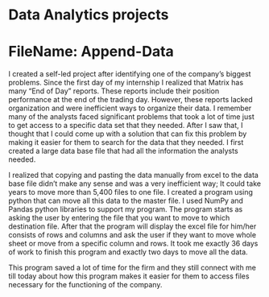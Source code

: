 # Data Analytics projects

# FileName: Append-Data
 I created a self-led project after identifying one of the company’s biggest problems. 
Since the first day of my internship I realized that Matrix has many “End of Day” reports. These reports include their position performance at the end of the trading day. However, these reports lacked organization and were inefficient ways to organize their data. I remember many of the analysts faced significant problems that took a lot of time just to get access to a specific data set that they needed. After I saw that, I thought that I could come up with a solution that can fix this problem by making it easier for them to search for the data that they needed. I first created a large data base file that had all the information the analysts needed.

I realized that copying and pasting the data manually from excel to the data base file didn’t make any sense and was a very inefficient way; It could take years to move more than 5,400 files to one file. I created a program using python that can move all this data to the master file. I used NumPy and Pandas python libraries to support my program. The program starts as asking the user by entering the file that you want to move to which destination file. After that the program will display the excel file for him/her consists of rows and columns and ask the user if they want to move whole sheet or move from a specific column and rows. It took me exactly 36 days of work to finish this program and exactly two days to move all the data. 

This program saved a lot of time for the firm and they still connect with me till today about how this program makes it easier for them to access files necessary for the functioning of the company.
